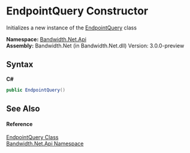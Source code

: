 ﻿# EndpointQuery Constructor 
 

Initializes a new instance of the <a href ="T_Bandwidth_Net_Api_EndpointQuery.md">EndpointQuery</a> class

**Namespace:**&nbsp;<a href ="N_Bandwidth_Net_Api.md">Bandwidth.Net.Api</a><br />**Assembly:**&nbsp;Bandwidth.Net (in Bandwidth.Net.dll) Version: 3.0.0-preview

## Syntax

**C#**<br />
``` C#
public EndpointQuery()
```


## See Also


#### Reference
<a href ="T_Bandwidth_Net_Api_EndpointQuery.md">EndpointQuery Class</a><br /><a href ="N_Bandwidth_Net_Api.md">Bandwidth.Net.Api Namespace</a><br />